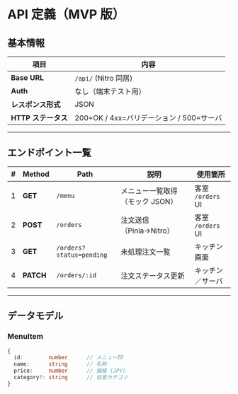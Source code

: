 # API 定義（MVP 版）

## 基本情報
| 項目 | 内容 |
|------|------|
| **Base URL** | `/api/` (Nitro 同居) |
| **Auth** | なし（端末テスト用） |
| **レスポンス形式** | JSON |
| **HTTP ステータス** | 200=OK / 4xx=バリデーション / 500=サーバ |

---

## エンドポイント一覧

| # | Method | Path | 説明 | 使用箇所 |
|---|--------|------|------|----------|
| 1 | **GET**  | `/menu` | メニュー一覧取得（モック JSON） | 客室 `/orders` UI |
| 2 | **POST** | `/orders` | 注文送信（Pinia→Nitro） | 客室 `/orders` UI |
| 3 | **GET**  | `/orders?status=pending` | 未処理注文一覧 | キッチン画面 |
| 4 | **PATCH** | `/orders/:id` | 注文ステータス更新 | キッチン／サーバ |

---

## データモデル

### MenuItem
```ts
{
  id:        number      // メニューID
  name:      string      // 名称
  price:     number      // 価格 (JPY)
  category?: string      // 任意カテゴリ
}